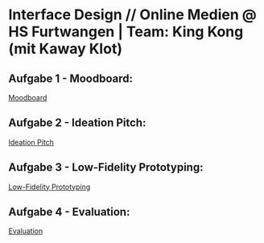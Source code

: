 # Interface Design // Online Medien @ HS Furtwangen | Team: King Kong (mit Kaway Klot)

## Aufgabe 1 - Moodboard:
<a href="https://github.com/animsr/IFD/files/8332013/Inspiration.pdf"> Moodboard </a>
## Aufgabe 2 - Ideation Pitch:
<a href="https://github.com/animsr/IFD/files/8463107/Ideation.Pitch.pdf"> Ideation Pitch </a>
## Aufgabe 3 - Low-Fidelity Prototyping:
<a href="https://github.com/animsr/IFD/files/8566496/Low-Fid.Prototyp.pdf"> Low-Fidelity Prototyping </a>
## Aufgabe 4 - Evaluation:
<a href="https://github.com/animsr/IFD/files/8632724/Evaluierung.pdf"> Evaluation </a>
